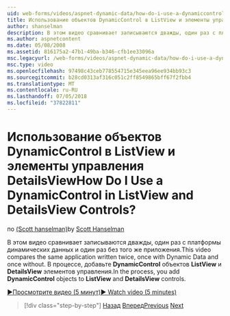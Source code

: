 ```yaml
---
uid: web-forms/videos/aspnet-dynamic-data/how-do-i-use-a-dynamiccontrol-in-listview-and-detailsview-controls
title: Использование объектов DynamicControl в ListView и элементы управления DetailsView | Документы Майкрософт
author: shanselman
description: В этом видео сравнивает записываются дважды, один раз с платформы динамических данных и один раз без того же приложения. В процессе, добавлении объектов DynamicControl ListView...
ms.author: aspnetcontent
ms.date: 05/08/2008
ms.assetid: 816175a2-47b1-49ba-b346-cfb1ee33096a
msc.legacyurl: /web-forms/videos/aspnet-dynamic-data/how-do-i-use-a-dynamiccontrol-in-listview-and-detailsview-controls
msc.type: video
ms.openlocfilehash: 97498c43ceb778554715e345eea96ee934bb93c3
ms.sourcegitcommit: b28cd0313af316c051c2ff8549865bff67f2fbb4
ms.translationtype: MT
ms.contentlocale: ru-RU
ms.lasthandoff: 07/05/2018
ms.locfileid: "37822811"
---
```

<a name="how-do-i-use-a-dynamiccontrol-in-listview-and-detailsview-controls"></a><span data-ttu-id="7f0eb-105">Использование объектов DynamicControl в ListView и элементы управления DetailsView</span><span class="sxs-lookup"><span data-stu-id="7f0eb-105">How Do I Use a DynamicControl in ListView and DetailsView Controls?</span></span>
====================
<span data-ttu-id="7f0eb-106">по [(Scott hanselman)](https://github.com/shanselman)</span><span class="sxs-lookup"><span data-stu-id="7f0eb-106">by [Scott Hanselman](https://github.com/shanselman)</span></span>

<span data-ttu-id="7f0eb-107">В этом видео сравнивает записываются дважды, один раз с платформы динамических данных и один раз без того же приложения.</span><span class="sxs-lookup"><span data-stu-id="7f0eb-107">This video compares the same application written twice, once with Dynamic Data and once without.</span></span> <span data-ttu-id="7f0eb-108">В процессе, добавьте **DynamicControl** объектов **ListView** и **DetailsView** элементов управления.</span><span class="sxs-lookup"><span data-stu-id="7f0eb-108">In the process, you add **DynamicControl** objects to **ListView** and **DetailsView** controls.</span></span>

[<span data-ttu-id="7f0eb-109">&#9654;Просмотрите видео (5 минут)</span><span class="sxs-lookup"><span data-stu-id="7f0eb-109">&#9654; Watch video (5 minutes)</span></span>](https://channel9.msdn.com/Blogs/ASP-NET-Site-Videos/how-do-i-use-a-dynamiccontrol-in-listview-and-detailsview-controls)

> [!div class="step-by-step"]
> <span data-ttu-id="7f0eb-110">[Назад](how-do-i-display-unknown-datatypes.md)
> [Вперед](getting-started-with-dynamic-data.md)</span><span class="sxs-lookup"><span data-stu-id="7f0eb-110">[Previous](how-do-i-display-unknown-datatypes.md)
[Next](getting-started-with-dynamic-data.md)</span></span>
